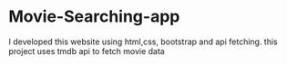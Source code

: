 # Movie-Searching-app
I developed this website using html,css, bootstrap and api fetching. this project uses tmdb api to fetch movie data
